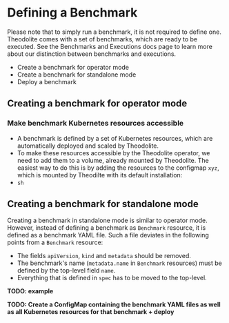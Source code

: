 
# Defining a Benchmark

Please note that to simply run a benchmark, it is not required to define one. Theodolite comes with a set of benchmarks, which are ready to be executed. See the Benchmarks and Executions docs page to learn more about our distinction between benchmarks and executions.


* Create a benchmark for operator mode
* Create a benchmark for standalone mode
* Deploy a benchmark

## Creating a benchmark for operator mode

### Make benchmark Kubernetes resources accessible

* A benchmark is defined by a set of Kubernetes resources, which are automatically deployed and scaled by Theodolite.
* To make these resources accessible by the Theodolite operator, we need to add them to a volume, already mounted by Theodolite. The easiest way to do this is by adding the resources to the configmap `xyz`, which is mounted by Theodilte with its default installation:
* `sh`





## Creating a benchmark for standalone mode

Creating a benchmark in standalone mode is similar to operator mode. However,
instead of defining a benchmark as `Benchmark` resource, it is defined as a
benchmark YAML file. Such a file deviates in the following points from a
`Benchmark` resource:

* The fields `apiVersion`, `kind` and `metadata` should be removed.
* The benchmark's name (`metadata.name` in `Benchmark` resources) must be defined by the top-level field `name`.
* Everything that is defined in `spec` has to be moved to the top-level.

**TODO: example**

**TODO: Create a ConfigMap containing the benchmark YAML files as well as all Kubernetes resources for that benchmark + deploy**